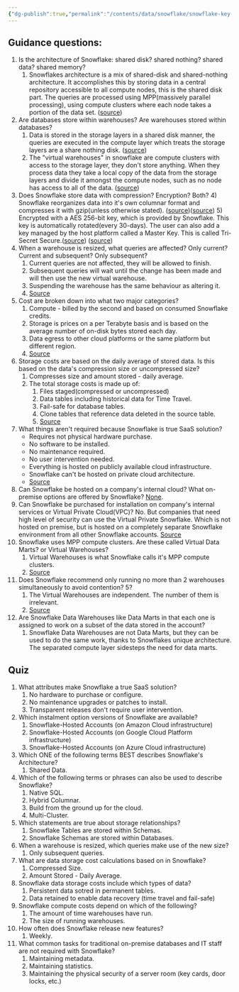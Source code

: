 ```yaml
---
{"dg-publish":true,"permalink":"/contents/data/snowflake/snowflake-key-concepts/","tags":["Snowflake"],"created":"2024-02-29T00:08:23.434+01:00","updated":"2024-02-29T00:08:23.434+01:00"}
---
```



## Guidance questions:

1) Is the architecture of Snowflake: shared disk? shared nothing? shared data? shared memory? 
	1) Snowflakes architecture is a mix of shared-disk and shared-nothing architecture. It accomplishes this by storing data in a central repository accessible to all compute nodes, this is the shared disk part. The queries are processed using MPP(massively parallel processing), using compute clusters where each node takes a portion of the data set. ([source](https://docs.snowflake.com/en/user-guide/intro-key-concepts#snowflake-architecture))
2) Are databases store within warehouses? Are warehouses stored within databases? 
	1) Data is stored in the storage layers in a shared disk manner, the queries are executed in the compute layer which treats the storage layers are a share nothing disk. ([source](https://docs.snowflake.com/en/user-guide/intro-key-concepts#snowflake-architecture))
	2) The "virtual warehouses" in snowflake are compute clusters with access to the storage layer, they don't store anything. When they process data they take a local copy of the data from the storage layers and divide it amongst the compute nodes, such as no node has access to all of the data. ([source](https://docs.snowflake.com/en/user-guide/intro-key-concepts#snowflake-architecture))
3) Does Snowflake store data with compression? Encryption? Both?
	4) Snowflake reorganizes data into it's own columnar format and compresses it with gzip(unless otherwise stated). ([source](https://docs.snowflake.com/en/user-guide/intro-key-concepts#database-storage))([source](https://docs.snowflake.com/en/user-guide/intro-summary-loading))
	5) Encrypted with a AES 256-bit key, which is provided by Snowflake. This key is automatically rotated(every 30-days). The user can also add a key managed by the host platform called a Master Key. This is called Tri-Secret Secure.([source](https://docs.snowflake.com/en/user-guide/security-encryption-manage)) ([source](https://docs.snowflake.com/en/user-guide/intro-summary-loading))
4) When a warehouse is resized, what queries are affected? Only current? Current and subsequent? Only subsequent? 
	1) Current queries are not affected, they will be allowed to finish. 
	2) Subsequent queries will wait until the change has been made and will then use the new virtual warehouse.
	3) Suspending the warehouse has the same behaviour as altering it. 
	4) [Source](https://docs.snowflake.com/en/sql-reference/sql/alter-warehouse#usage-notes)
5) Cost are broken down into what two major categories? 	
	1) Compute - billed by the second and based on consumed Snowflake credits. 
	2) Storage is prices on a per Terabyte basis and is based on the average number of on-disk bytes stored each day.
	3) Data egress to other cloud platforms or the same platform but different region. 
	4) [Source](https://docs.snowflake.com/en/user-guide/cost-understanding-overall)
6) Storage costs are based on the daily average of stored data. Is this based on the data's compression size or uncompressed size?  
	1) Compresses size and amount stored - daily average. 
	2) The total storage costs is made up of:
		1) Files staged(compressed or uncompressed)
		2) Data tables including historical data for Time Travel.
		3) Fail-safe for database tables. 
		4) Clone tables that reference data deleted in the source table.
		5) [Source](https://docs.snowflake.com/en/user-guide/cost-understanding-data-storage)
7) What things aren't required because Snowflake is true SaaS solution?
	- Requires not physical hardware purchase.
	- No software to be installed.
	- No maintenance required.
	- No user intervention needed.
	- Everything is hosted on publicly available cloud infrastructure.
	- Snowflake can't be hosted on private cloud architecture. 
	- [Source](https://docs.snowflake.com/en/user-guide/intro-key-concepts#data-platform-as-a-self-managed-service)
1) Can Snowflake be hosted on a company's internal cloud? What on-premise options are offered by Snowflake? 
	[None](https://docs.snowflake.com/en/user-guide/intro-key-concepts#data-platform-as-a-self-managed-service).
9) Can Snowflake be purchased for installation on company's internal services or Virtual Private Cloud(VPC)?
	No. But companies that need high level of security can use the Virtual Private Snowflake. Which is not hosted on premise, but is hosted on a completely separate Snowflake environment from all other Snowflake accounts.
	[Source](https://docs.snowflake.com/en/user-guide/intro-editions#virtual-private-snowflake-vps) 
10) Snowflake uses MPP compute clusters. Are these called Virtual Data Marts? or Virtual Warehouses? 
	1) Virtual Warehouses is what Snowflake calls it's MPP compute clusters. 
	2) [Source](https://docs.snowflake.com/en/user-guide/intro-key-concepts#query-processing)
11) Does Snowflake recommend only running no more than 2 warehouses simultaneously to avoid contention? 5?
	1) The Virtual Warehouses are independent. The number of them is irrelevant. 
	2) [Source](https://docs.snowflake.com/en/user-guide/intro-key-concepts#query-processing)
12) Are Snowflake Data Warehouses like Data Marts in that each one is assigned to work on a subset of the data stored in the account?
	1) Snowflake Data Warehouses are not Data Marts, but they can be used to do the same work, thanks to Snowflakes unique architecture. The separated compute layer sidesteps the need for data marts. 
			

## Quiz

1. What attributes make Snowflake a true SaaS solution?
	1. No hardware to purchase or configure.
	2. No maintenance upgrades or patches to install.
	3. Transparent releases don't require user intervention.
2. Which instalment option versions of Snowflake are available?
	1. Snowflake-Hosted Accounts (on Amazon Cloud infrastructure)
	2. Snowflake-Hosted Accounts (on Google Cloud Platform infrastructure)
	3. Snowflake-Hosted Accounts (on Azure Cloud infrastructure)
3. Which ONE of the following terms BEST describes Snowflake's Architecture?
	1. Shared Data.
4. Which of the following terms or phrases can also be used to describe Snowflake?
	1. Native SQL.
	2. Hybrid Columnar.
	3. Build from the ground up for the cloud. 
	4. Multi-Cluster.
5. Which statements are true about storage relationships?
	1. Snowflake Tables are stored within Schemas. 
	2. Snowflake Schemas are stored within Databases. 
6. When a warehouse is resized, which queries make use of the new size?
	1. Only subsequent queries. 
7. What are data storage cost calculations based on in Snowflake?
	1. Compressed Size.
	2. Amount Stored - Daily Average.
8. Snowflake data storage costs include which types of data?
	1. Persistent data sotred in permanent tables.
	2. Data retained to enable data recovery (time travel and fail-safe)
9. Snowflake compute costs depend on which of the following? 
	1. The amount of time warehouses have run.
	2. The size of running warehouses.
10. How often does Snowflake release new features?
	1. Weekly.
11. What common tasks for traditional on-premise databases and IT staff are not required with Snowflake?
	1. Maintaining metadata.
	2. Maintaining statistics.
	3. Maintaining the physical security of a server room (key cards, door locks, etc.)